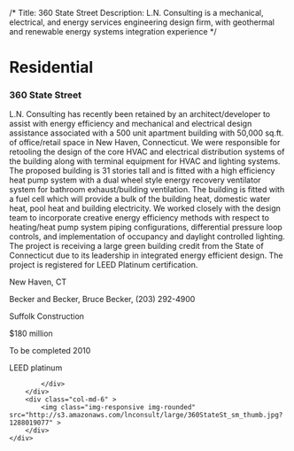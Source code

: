 /*
Title: 360 State Street
Description: L.N. Consulting is a mechanical, electrical, and energy services engineering design firm, with geothermal and renewable energy systems integration experience
*/

# Residential

<div>
	<div class="row">
		<div class="col-md-6" >
			<div class="well" >
				<h3>360 State Street</h3>
				<p>
   
   L.N. Consulting has recently been retained by an architect/developer to assist with energy efficiency and mechanical and electrical design assistance associated with a 500 unit apartment building with 50,000 sq.ft. of office/retail space in New Haven, Connecticut.  We were responsible for retooling the design of the core HVAC and electrical distribution systems of the building along with terminal equipment for HVAC and lighting systems. The proposed building is 31 stories tall and is fitted with a high efficiency heat pump system with a dual wheel style energy recovery ventilator system for bathroom exhaust/building ventilation.  The building is fitted with a fuel cell which will provide a bulk of the building heat, domestic water heat, pool heat and building electricity.  We worked closely with the design team to incorporate creative energy efficiency methods with respect to heating/heat pump system piping configurations, differential pressure loop controls, and implementation of occupancy and daylight controlled lighting.  The project is receiving a large green building credit from the State of Connecticut due to its leadership in integrated energy efficient design.  The project is registered for LEED Platinum certification.
</p>
				<p>New Haven, CT</p>
				<p></p>
				<p>Becker and Becker, Bruce Becker, (203) 292-4900</p>
				<p>Suffolk Construction</p>
				<p>$180 million</p>
				<p>To be completed 2010</p>
				<p>LEED platinum</p>
				
			</div>
		</div>
		<div class="col-md-6" >
			<img class="img-responsive img-rounded" src="http://s3.amazonaws.com/lnconsult/large/360StateSt_sm_thumb.jpg?1288019077" >
		</div>
	</div>
</div>